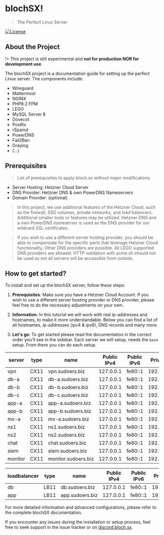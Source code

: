 # blochSX!
> The Perfect Linux Server

[![License](https://img.shields.io/badge/license-CC%20BY--NC%203.0-blue)](https://creativecommons.org/licenses/by-nc/3.0/)

## About the Project

!> This project is still experimental and **not for production NOR for development use**.

The blochSX project is a documentation guide for setting up the perfect Linux server. The components include:
- Wireguard
- Mattermost
- NGINX
- PHP8.2 FPM
- LEGO
- MySQL Server 8
- Dovecot
- Postfix
- rSpamd
- PowerDNS
- Fail2Ban
- Graylog
- (...)

## Prerequisites
> List of prerequisites to apply bloch.sx without major modifications

- Server Hosting: Hetzner Cloud Server
- DNS Provider: Hetzner DNS & own PowerDNS Nameservers
- Domain Provider: (optional)

> In this project, we use additional features of the Hetzner Cloud, such as the firewall, SSD volumes, private networks, and load balancers. Additional smaller tools or features may be utilized. Hetzner DNS and a own PowerDNS nameserver is used as the DNS provider for our wildcard SSL certificates.

> If you wish to use a different server hosting provider, you should be able to compensate for the specific parts that leverage Hetzner Cloud functionality. Other DNS providers are possible. All LEGO supported DNS providers are allowed. HTTP validation with acme.sh should not be used as not all servers will be accessible from outside.

## How to get started?

To install and set up the blochSX server, follow these steps:

1. **Prerequisites**: Make sure you have a Hetzner Cloud Account. If you wish to use a different server hosting provider or DNS provider, please feel free to do the necessary adjustments on your own.

2. **Information**: In this tutorial we will work with real ip-addresses and hostnames, to make it more understandable. Below you can find a list of all hostnames, ip-addresses (ipv4 & ipv6), DNS records and many more.

3. **Let's go**: To get started please read the documentation in the correct order you'll see in the sidebar. Each server we will setup, needs the `base` setup. From there you can do each setup.

| server | type     | name  | Public IPv4  | Public IPv6  | Private IPv4  |
|----------|----------|-------|-------|-------|-------|
| vpn | CX11 | vpn.sudoers.biz | 127.0.0.1 | fe80::1 | 192.168.0.0.2 |
| db-a | CX11 | db-a.sudoers.biz | 127.0.0.1 | fe80::1 | 192.168.0.3 |
| db-b | CX11 | db-b.sudoers.biz | 127.0.0.1 | fe80::1 | 192.168.0.4 |
| db-c | CX11 | db-c.sudoers.biz | 127.0.0.1 | fe80::1 | 192.168.0.5 |
| app-a | CX11 | app-a.sudoers.biz | 127.0.0.1 | fe80::1 | 192.168.0.6 |
| app-b | CX11 | app-b.sudoers.biz | 127.0.0.1 | fe80::1 | 192.168.0.7 |
| mx-a | CX11 | mx-a.sudoers.biz | 127.0.0.1 | fe80::1 | 192.168.0.8 |
| ns1 | CX11 | ns1.sudoers.biz | 127.0.0.1 | fe80::1 | 192.168.0.09 |
| ns2 | CX11 | ns2.sudoers.biz | 127.0.0.1 | fe80::1 | 192.168.0.10 |
| chat | CX11 | chat.sudoers.biz | 127.0.0.1 | fe80::1 | 192.168.0.11 |
| siem | CX11 | siem.sudoers.biz | 127.0.0.1 | fe80::1 | 192.168.0.12 |
| monitor | CX11 | monitor.sudoers.biz | 127.0.0.1 | fe80::1 | 192.168.0.13 |

| loadbalancer | type     | name  | Public IPv4  | Public IPv6  | Private IPv4  |
|----------|----------|-------|-------|-------|-------|
| db | LB11 | db.sudoers.biz | 127.0.0.1 | fe80::1 | 192.168.0.14 |
| app | LB11 | app.sudoers.biz | 127.0.0.1 | fe80::1 | 192.168.0.15 |


For more detailed information and advanced configurations, please refer to the complete blochSX documentation.

If you encounter any issues during the installation or setup process, feel free to seek support in the issue tracker or on [discord.bloch.sx](https://discord.bloch.sx).
```
